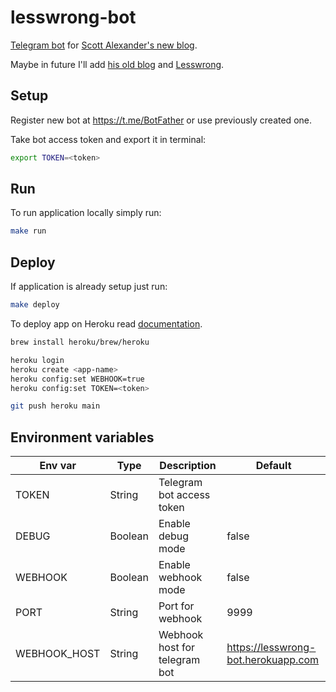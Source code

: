 # lesswrong-bot

[Telegram bot](https://t.me/lesswrong_bot) for [Scott Alexander's new blog](https://astralcodexten.substack.com).

Maybe in future I'll add [his old blog](https://slatestarcodex.com) and [Lesswrong](https://lesswrong.com).

## Setup

Register new bot at https://t.me/BotFather or use previously created one.

Take bot access token and export it in terminal:

```sh
export TOKEN=<token>
```

## Run

To run application locally simply run:

```sh
make run
```

## Deploy

If application is already setup just run:

```sh
make deploy
```

To deploy app on Heroku read [documentation](https://devcenter.heroku.com/articles/getting-started-with-go?singlepage=true).

```sh
brew install heroku/brew/heroku

heroku login
heroku create <app-name>
heroku config:set WEBHOOK=true
heroku config:set TOKEN=<token>

git push heroku main
```

## Environment variables

| Env var      | Type    | Description                   | Default                             |
| ------------ | ------- | ----------------------------- | ----------------------------------- |
| TOKEN        | String  | Telegram bot access token     |                                     |
| DEBUG        | Boolean | Enable debug mode             | false                               |
| WEBHOOK      | Boolean | Enable webhook mode           | false                               |
| PORT         | String  | Port for webhook              | 9999                                |
| WEBHOOK_HOST | String  | Webhook host for telegram bot | https://lesswrong-bot.herokuapp.com |
